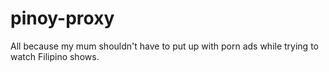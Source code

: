 pinoy-proxy
===========

All because my mum shouldn't have to put up with porn ads while trying to watch Filipino shows.
